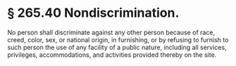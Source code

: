 # § 265.40   Nondiscrimination.

No person shall discriminate against any other person because of race, creed, color, sex, or national origin, in furnishing, or by refusing to furnish to such person the use of any facility of a public nature, including all services, privileges, accommodations, and activities provided thereby on the site. 




